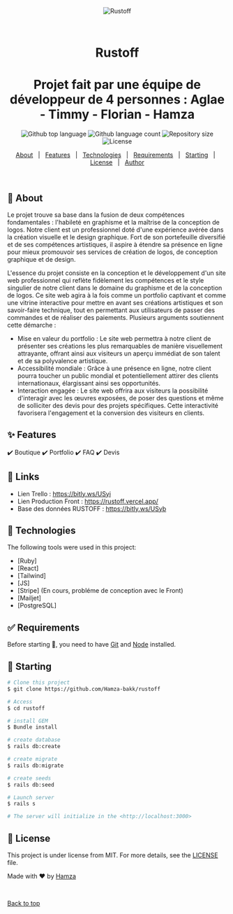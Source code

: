 <div align="center" id="top"> 
  <img src="./.github/app.gif" alt="Rustoff" />

  &#xa0;

  <!-- <a href="https://rustoff.netlify.app">Demo</a> -->
</div>

<h1 align="center">Rustoff</h1>
<h1 align="center">Projet fait par une équipe de développeur de 4 personnes : Aglae - Timmy - Florian - Hamza</h1>

<p align="center">
  <img alt="Github top language" src="https://img.shields.io/github/languages/top/Hamza-bakk/rustoff?color=56BEB8">

  <img alt="Github language count" src="https://img.shields.io/github/languages/count/Hamza-bakk/rustoff?color=56BEB8">

  <img alt="Repository size" src="https://img.shields.io/github/repo-size/Hamza-bakk/rustoff?color=56BEB8">

  <img alt="License" src="https://img.shields.io/github/license/Hamza-bakk/rustoff?color=56BEB8">

  <!-- <img alt="Github issues" src="https://img.shields.io/github/issues/Hamza-bakk/rustoff?color=56BEB8" /> -->

  <!-- <img alt="Github forks" src="https://img.shields.io/github/forks/Hamza-bakk/rustoff?color=56BEB8" /> -->

  <!-- <img alt="Github stars" src="https://img.shields.io/github/stars/Hamza-bakk/rustoff?color=56BEB8" /> -->
</p>

<!-- Status -->

<!-- <h4 align="center"> 
	🚧  Rustoff 🚀 Under construction...  🚧
</h4> 

<hr> -->

<p align="center">
  <a href="#dart-about">About</a> &#xa0; | &#xa0; 
  <a href="#sparkles-features">Features</a> &#xa0; | &#xa0;
  <a href="#rocket-technologies">Technologies</a> &#xa0; | &#xa0;
  <a href="#white_check_mark-requirements">Requirements</a> &#xa0; | &#xa0;
  <a href="#checkered_flag-starting">Starting</a> &#xa0; | &#xa0;
  <a href="#memo-license">License</a> &#xa0; | &#xa0;
  <a href="https://github.com/Hamza-bakk" target="_blank">Author</a>
</p>

<br>

## :dart: About ##

Le projet trouve sa base dans la fusion de deux compétences fondamentales : l'habileté en graphisme et la maîtrise de la conception de logos. Notre client est un professionnel doté d'une expérience avérée dans la création visuelle et le design graphique. Fort de son portefeuille diversifié et de ses compétences artistiques, il aspire à étendre sa présence en ligne pour mieux promouvoir ses services de création de logos, de conception graphique et de design.

L'essence du projet consiste en la conception et le développement d'un site web professionnel qui reflète fidèlement les compétences et le style singulier de notre client dans le domaine du graphisme et de la conception de logos. Ce site web agira à la fois comme un portfolio captivant et comme une vitrine interactive pour mettre en avant ses créations artistiques et son savoir-faire technique, tout en permettant aux utilisateurs de passer des commandes et de réaliser des paiements. Plusieurs arguments soutiennent cette démarche :

- Mise en valeur du portfolio : Le site web permettra à notre client de présenter ses créations les plus remarquables de manière visuellement attrayante, offrant ainsi aux visiteurs un aperçu immédiat de son talent et de sa polyvalence artistique. 
- Accessibilité mondiale : Grâce à une présence en ligne, notre client pourra toucher un public mondial et potentiellement attirer des clients internationaux, élargissant ainsi ses opportunités. 
- Interaction engagée : Le site web offrira aux visiteurs la possibilité d'interagir avec les œuvres exposées, de poser des questions et même de solliciter des devis pour des projets spécifiques. Cette interactivité favorisera l'engagement et la conversion des visiteurs en clients.


## :sparkles: Features ##

:heavy_check_mark: Boutique
:heavy_check_mark: Portfolio
:heavy_check_mark: FAQ
:heavy_check_mark: Devis

## :rocket: Links ##

- Lien Trello : https://bitly.ws/USyi
- Lien Production Front : https://rustoff.vercel.app/
- Base des données RUSTOFF : https://bitly.ws/USyb
## :rocket: Technologies ##

The following tools were used in this project:

- [Ruby]
- [React]
- [Tailwind]
- [JS]
- [Stripe] (En cours, probléme de conception avec le Front)
- [Mailjet]
- [PostgreSQL]

## :white_check_mark: Requirements ##

Before starting :checkered_flag:, you need to have [Git](https://git-scm.com) and [Node](https://nodejs.org/en/) installed.

## :checkered_flag: Starting ##

```bash
# Clone this project
$ git clone https://github.com/Hamza-bakk/rustoff

# Access
$ cd rustoff

# install GEM
$ Bundle install

# create database
$ rails db:create

# create migrate
$ rails db:migrate

# create seeds
$ rails db:seed

# Launch server
$ rails s 

# The server will initialize in the <http://localhost:3000>
```

## :memo: License ##

This project is under license from MIT. For more details, see the [LICENSE](LICENSE.md) file.


Made with :heart: by <a href="https://github.com/Hamza-bakk" target="_blank">Hamza</a>

&#xa0;

<a href="#top">Back to top</a>
